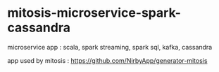 # mitosis-microservice-spark-cassandra
microservice app : scala, spark streaming, spark sql, kafka, cassandra

app used by mitosis : https://github.com/NirbyApp/generator-mitosis
